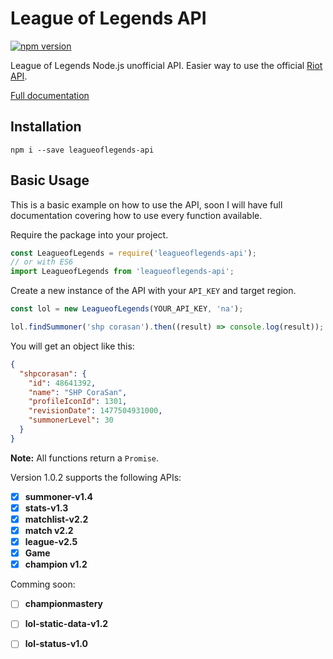 # League of Legends API
[![npm version](https://badge.fury.io/js/leagueoflegends-api.svg)](https://badge.fury.io/js/leagueoflegends-api)

League of Legends Node.js unofficial API. Easier way to use the official [Riot API](https://developer.riotgames.com/).

[Full documentation](https://corasan.gitbooks.io/league-of-legends-api/content/)

## Installation
`npm i --save leagueoflegends-api`

## Basic Usage
This is a basic example on how to use the API, soon I will have full documentation covering how to use every function available.

Require the package into your project.
```javascript
const LeagueofLegends = require('leagueoflegends-api');
// or with ES6
import LeagueofLegends from 'leagueoflegends-api';
```

Create a new instance of the API with your `API_KEY` and target region.
```javascript
const lol = new LeagueofLegends(YOUR_API_KEY, 'na');

lol.findSummoner('shp corasan').then((result) => console.log(result));
```
You will get an object like this:
```json
{
  "shpcorasan": {
    "id": 48641392,
    "name": "SHP CoraSan",
    "profileIconId": 1301,
    "revisionDate": 1477504931000,
    "summonerLevel": 30
  }
}
```
**Note:** All functions return a `Promise`.

Version 1.0.2 supports the following APIs:

- [x] **summoner-v1.4**
- [x] **stats-v1.3**
- [x] **matchlist-v2.2**
- [x] **match v2.2**
- [x] **league-v2.5**
- [x] **Game**
- [x] **champion v1.2**

Comming soon:

- [ ] **championmastery**
- [ ] **lol-static-data-v1.2**
- [ ] **lol-status-v1.0**
 
 
